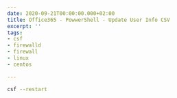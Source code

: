 ```yaml
---
date: 2020-09-21T00:00:00.000+02:00
title: Office365 - PowwerShell - Update User Info CSV
excerpt: ''
tags:
- csf
- firewalld
- firewall
- linux
- centos

---
```



```zsh
csf --restart
```